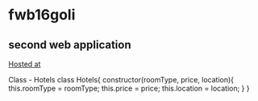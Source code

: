 # fwb16goli

## second web application

[Hosted at](https://fwb16goli.herokuapp.com/)

Class - Hotels class Hotels{
constructor(roomType, price, location){ 
this.roomType = roomType; 
this.price = price; 
this.location = location; } }

